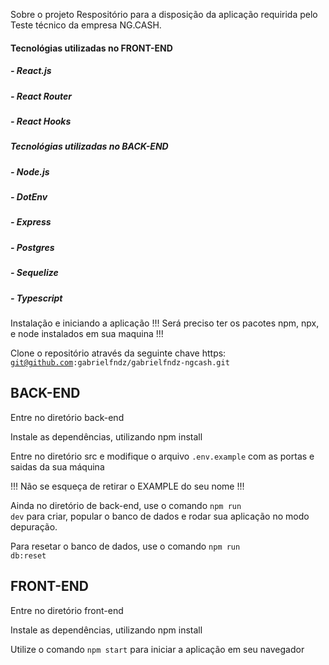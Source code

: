 Sobre o projeto
Respositório para a disposição da aplicação requirida pelo Teste técnico da empresa NG.CASH.

<h4>Tecnológias utilizadas no FRONT-END</h5>
<h5>- React.js</h5>
<h5>- React Router</h5>
<h5>- React Hooks</h5>

<h5>Tecnológias utilizadas no BACK-END</h5>
<h5>- Node.js</h5>
<h5>- DotEnv</h5>
<h5>- Express</h5>
<h5>- Postgres</h5>
<h5>- Sequelize</h5>
<h5>- Typescript</h5>

Instalação e iniciando a aplicação
!!! Será preciso ter os pacotes npm, npx, e node instalados em sua maquina !!!

Clone o repositório através da seguinte chave https: <code>git@github.com:gabrielfndz/gabrielfndz-ngcash.git</code>

<h2>BACK-END</h2>
Entre no diretório back-end

Instale as dependências, utilizando npm install

Entre no diretório src e modifique o arquivo <code>.env.example</code> com as portas e saidas da sua máquina

!!! Não se esqueça de retirar o EXAMPLE do seu nome !!!

Ainda no diretório de back-end, use o comando <code>npm run dev</code> para criar, popular o banco de dados e rodar sua aplicação no modo depuração.

Para resetar o banco de dados, use o comando <code>npm run db:reset</code>

<h2>FRONT-END</h2>
Entre no diretório front-end

Instale as dependências, utilizando npm install

Utilize o comando <code>npm start</code> para iniciar a aplicação em seu navegador


